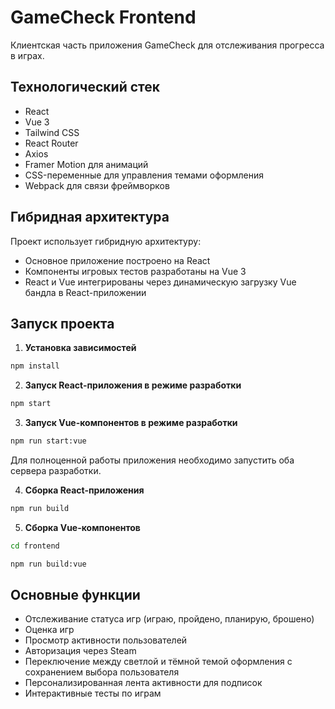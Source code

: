 # GameCheck Frontend

Клиентская часть приложения GameCheck для отслеживания прогресса в играх.

## Технологический стек

- React
- Vue 3
- Tailwind CSS
- React Router
- Axios
- Framer Motion для анимаций
- CSS-переменные для управления темами оформления
- Webpack для связи фреймворков

## Гибридная архитектура

Проект использует гибридную архитектуру:
- Основное приложение построено на React
- Компоненты игровых тестов разработаны на Vue 3
- React и Vue интегрированы через динамическую загрузку Vue бандла в React-приложении

## Запуск проекта

1. **Установка зависимостей**

```bash
npm install
```

2. **Запуск React-приложения в режиме разработки**

```bash
npm start
```

3. **Запуск Vue-компонентов в режиме разработки**

```bash
npm run start:vue
```

Для полноценной работы приложения необходимо запустить оба сервера разработки.

4. **Сборка React-приложения**


```bash
npm run build
```

5. **Сборка Vue-компонентов**
```bash
cd frontend
```

```bash
npm run build:vue
```


## Основные функции

- Отслеживание статуса игр (играю, пройдено, планирую, брошено)
- Оценка игр
- Просмотр активности пользователей
- Авторизация через Steam
- Переключение между светлой и тёмной темой оформления с сохранением выбора пользователя
- Персонализированная лента активности для подписок
- Интерактивные тесты по играм